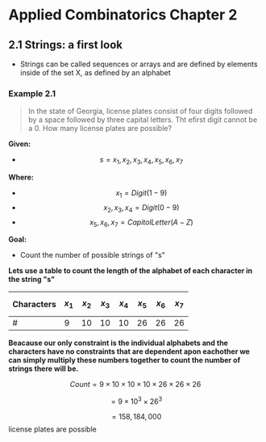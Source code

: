 # Applied Combinatorics Chapter 2

## 2.1 Strings: a first look

- Strings can be called sequences or arrays and are defined by elements inside of the set X, as defined by an alphabet

### Example 2.1

>In the state of Georgia, license plates consist of four digits followed by a space followed by three capital letters. Tht efirst digit cannot be a 0. How many license plates are possible?

**Given:**

- $$s = x_1, x_2, x_3, x_4, x_5, x_6, x_7$$

**Where:**

- $$x_1 = Digit (1-9)$$     
- $$x_2, x_3, x_4 = Digit (0-9)$$     
- $$x_5, x_6, x_7 = Capitol Letter (A-Z)$$

**Goal:**

- Count the number of possible strings of "s"

**Lets use a table to count the length of the alphabet of each character in the string "s"**

|Characters|$$x_1$$|$$x_2$$|$$x_3$$|$$x_4$$|$$x_5$$|$$x_6$$|$$x_7$$|
|---|---|---|---|---|---|---|---|
|#|9|10|10|10|26|26|26|

**Beacause our only constraint is the individual alphabets and the characters have no constraints that are dependent apon eachother we can simply multiply these numbers together to count the number of strings there will be.**

$$Count = 9 \times 10 \times 10 \times 10 \times 26 \times 26 \times 26$$

$$= 9 \times 10^3 \times 26^3$$

$$= 158,184,000$$ license plates are possible
